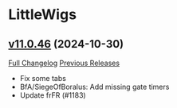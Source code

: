 # LittleWigs

## [v11.0.46](https://github.com/BigWigsMods/LittleWigs/tree/v11.0.46) (2024-10-30)
[Full Changelog](https://github.com/BigWigsMods/LittleWigs/compare/v11.0.45...v11.0.46) [Previous Releases](https://github.com/BigWigsMods/LittleWigs/releases)

- Fix some tabs  
- BfA/SiegeOfBoralus: Add missing gate timers  
- Update frFR (#1183)  
